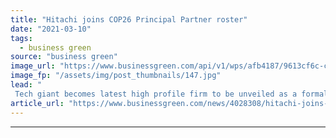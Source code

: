 ```yaml
---
title: "Hitachi joins COP26 Principal Partner roster"
date: "2021-03-10"
tags: 
  - business green
source: "business green"
image_url: "https://www.businessgreen.com/api/v1/wps/afb4187/9613cf6c-c756-48de-b456-22a899f7dcd9/4/COP26-logo-185x114.jpg"
image_fp: "/assets/img/post_thumbnails/147.jpg"
lead: "
 Tech giant becomes latest high profile firm to be unveiled as a formal partner of COP26 ..."
article_url: "https://www.businessgreen.com/news/4028308/hitachi-joins-cop26-principal-partner-roster"
---
```


---
